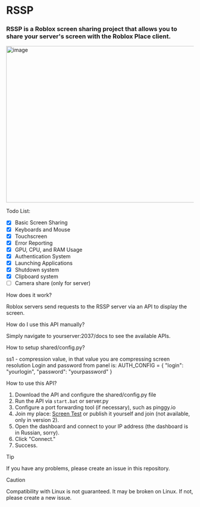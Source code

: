 # RSSP

### RSSP is a Roblox screen sharing project that allows you to share your server's screen with the Roblox Place client.

<img width="886" height="421" alt="image" src="https://github.com/user-attachments/assets/c7e7d585-c7d1-4ed9-8e86-37ed04b6150d" />

Todo List:
- [x] Basic Screen Sharing
- [x] Keyboards and Mouse
- [x] Touchscreen
- [x] Error Reporting
- [x] GPU, CPU, and RAM Usage
- [x] Authentication System
- [x] Launching Applications
- [x] Shutdown system
- [x] Clipboard system
- [ ] Camera share (only for server)

How does it work?

Roblox servers send requests to the RSSP server via an API to display the screen.

How do I use this API manually?

Simply navigate to yourserver:2037/docs to see the available APIs.

How to setup shared/config.py?

ss1 - compression value, in that value you are compressing screen resolution
Login and password from panel is:
AUTH_CONFIG = {
    "login": "yourlogin",
    "password": "yourpassword"
}

How to use this API?

1) Download the API
and configure the shared/config.py file
2) Run the API via `start.bat` or server.py
3) Configure a port forwarding tool (if necessary), such as pinggy.io
4) Join my place: [Screen Test](https://www.roblox.com/games/98821705891412/Screen-Test) or publish it yourself and join (not available, only in version 2).
5) Open the dashboard and connect to your IP address (the dashboard is in Russian, sorry).
6) Click "Connect."
7) Success.

> [!TIP]
> If you have any problems, please create an issue in this repository.

> [!CAUTION]
> Compatibility with Linux is not guaranteed. It may be broken on Linux. If not, please create a new issue.
